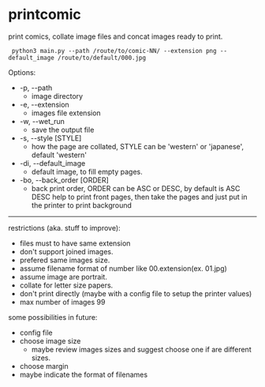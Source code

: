 # printcomic
print comics, collate image files and concat images ready to print.

```
 python3 main.py --path /route/to/comic-NN/ --extension png --default_image /route/to/default/000.jpg
```

Options:
* -p, --path
   * image directory
* -e, --extension
   * images file extension
* -w, --wet_run
   * save the output file
* -s, --style [STYLE]
   * how the page are collated, STYLE can be 'western' or 'japanese', default 'western'
* -di, --default_image
   * default image, to fill empty pages.
* -bo, --back_order [ORDER]
   * back print order, ORDER can be ASC or DESC, by default is ASC
   DESC help to print front pages, then take the pages and just put in the printer
   to print background

---
restrictions (aka. stuff to improve):
- files must to have same extension
- don't support joined images.
- prefered same images size.
- assume filename format of number like 00.extension(ex. 01.jpg)
- assume image are portrait.
- collate for letter size papers.
- don't print directly (maybe with a config file to setup the printer values)
- max number of images 99

some possibilities in future:
- config file
- choose image size
   - maybe review images sizes and suggest choose one if are different sizes.
- choose margin
- maybe indicate the format of filenames